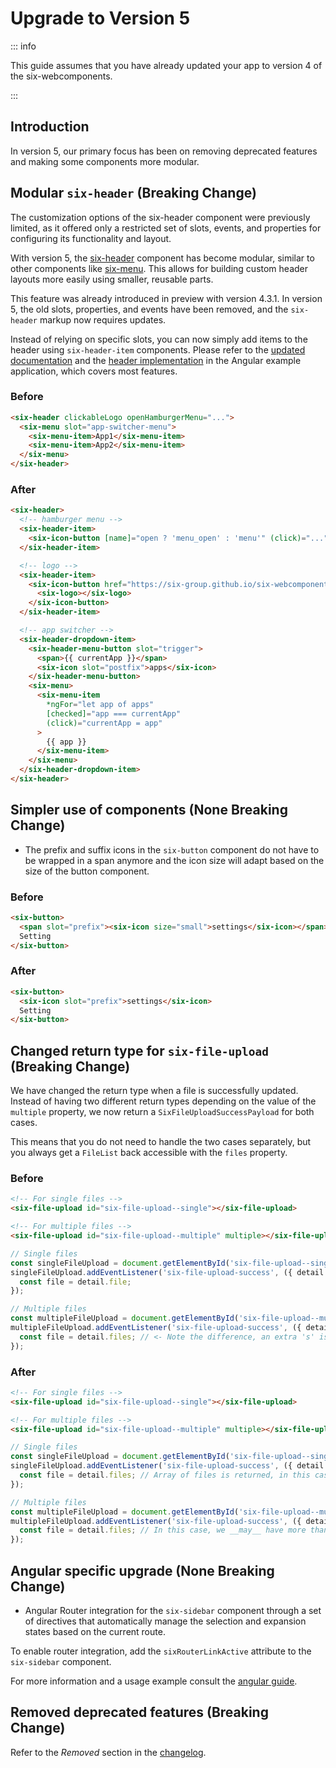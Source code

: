 # Upgrade to Version 5

::: info

This guide assumes that you have already updated your app to version 4 of the six-webcomponents.

:::

## Introduction

In version 5, our primary focus has been on removing deprecated features and making some components
more modular.

## Modular `six-header` (Breaking Change)

The customization options of the six-header component were previously limited, as it offered only a
restricted set of slots, events, and properties for configuring its functionality and layout.

With version 5, the [six-header](/components/six-header.html) component has become modular, similar
to other components like [six-menu](/components/six-menu.html). This allows for building custom
header layouts more easily using smaller, reusable parts.

This feature was already introduced in preview with version 4.3.1. In version 5, the old slots,
properties, and events have been removed, and the `six-header` markup now requires updates.

Instead of relying on specific slots, you can now simply add items to the header using
`six-header-item` components. Please refer to the
[updated documentation](/components/six-header.html) and the
[header implementation](https://github.com/six-group/six-webcomponents/blob/main/examples/angular/src/app/components/header/header.component.html)
in the Angular example application, which covers most features.

### Before

```html
<six-header clickableLogo openHamburgerMenu="...">
  <six-menu slot="app-switcher-menu">
    <six-menu-item>App1</six-menu-item>
    <six-menu-item>App2</six-menu-item>
  </six-menu>
</six-header>
```

### After

```html
<six-header>
  <!-- hamburger menu -->
  <six-header-item>
    <six-icon-button [name]="open ? 'menu_open' : 'menu'" (click)="..." />
  </six-header-item>

  <!-- logo -->
  <six-header-item>
    <six-icon-button href="https://six-group.github.io/six-webcomponents/demo/angular/">
      <six-logo></six-logo>
    </six-icon-button>
  </six-header-item>

  <!-- app switcher -->
  <six-header-dropdown-item>
    <six-header-menu-button slot="trigger">
      <span>{{ currentApp }}</span>
      <six-icon slot="postfix">apps</six-icon>
    </six-header-menu-button>
    <six-menu>
      <six-menu-item
        *ngFor="let app of apps"
        [checked]="app === currentApp"
        (click)="currentApp = app"
      >
        {{ app }}
      </six-menu-item>
    </six-menu>
  </six-header-dropdown-item>
</six-header>
```

## Simpler use of components (None Breaking Change)

- The prefix and suffix icons in the `six-button` component do not have to be wrapped in a span
  anymore and the icon size will adapt based on the size of the button component.

### Before

```html
<six-button>
  <span slot="prefix"><six-icon size="small">settings</six-icon></span>
  Setting
</six-button>
```

### After

```html
<six-button>
  <six-icon slot="prefix">settings</six-icon>
  Setting
</six-button>
```

## Changed return type for `six-file-upload` (Breaking Change)

We have changed the return type when a file is successfully updated. Instead of having two different
return types depending on the value of the `multiple` property, we now return a
`SixFileUploadSuccessPayload` for both cases.

This means that you do not need to handle the two cases separately, but you always get a `FileList`
back accessible with the `files` property.

### Before

```html
<!-- For single files -->
<six-file-upload id="six-file-upload--single"></six-file-upload>

<!-- For multiple files -->
<six-file-upload id="six-file-upload--multiple" multiple></six-file-upload>
```

```js
// Single files
const singleFileUpload = document.getElementById('six-file-upload--single');
singleFileUpload.addEventListener('six-file-upload-success', ({ detail }) => {
  const file = detail.file;
});

// Multiple files
const multipleFileUpload = document.getElementById('six-file-upload--multiple');
multipleFileUpload.addEventListener('six-file-upload-success', ({ detail }) => {
  const file = detail.files; // <- Note the difference, an extra 's' is required
});
```

### After

```html
<!-- For single files -->
<six-file-upload id="six-file-upload--single"></six-file-upload>

<!-- For multiple files -->
<six-file-upload id="six-file-upload--multiple" multiple></six-file-upload>
```

```js
// Single files
const singleFileUpload = document.getElementById('six-file-upload--single');
singleFileUpload.addEventListener('six-file-upload-success', ({ detail }) => {
  const file = detail.files; // Array of files is returned, in this case with only one element
});

// Multiple files
const multipleFileUpload = document.getElementById('six-file-upload--multiple');
multipleFileUpload.addEventListener('six-file-upload-success', ({ detail }) => {
  const file = detail.files; // In this case, we __may__ have more than one element
});
```

## Angular specific upgrade (None Breaking Change)

- Angular Router integration for the `six-sidebar` component through a set of directives that
  automatically manage the selection and expansion states based on the current route.

To enable router integration, add the `sixRouterLinkActive` attribute to the `six-sidebar`
component.

For more information and a usage example consult the [angular guide](angular.md#sidebar).

## Removed deprecated features (Breaking Change)

Refer to the _Removed_ section in the [changelog](../changelog.md).
